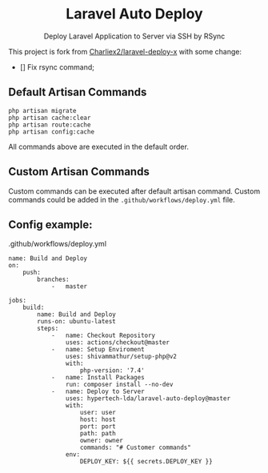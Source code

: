<div align="center">

# Laravel Auto Deploy

Deploy Laravel Application to Server via SSH by RSync

</div>

This project is fork from  [Charliex2/laravel-deploy-x](https://github.com/charliex2/laravel-deploy-x) with some change:

- [] Fix rsync command;


## Default Artisan Commands
```
php artisan migrate 
php artisan cache:clear 
php artisan route:cache
php artisan config:cache
```
All commands above are executed in the default order.

## Custom Artisan Commands
 Custom commands can be executed after default artisan command. Custom commands could be added in the `.github/workflows/deploy.yml` file.


## Config example:

.github/workflows/deploy.yml

```
name: Build and Deploy
on:
    push:
        branches:
            -   master

jobs:
    build:
        name: Build and Deploy
        runs-on: ubuntu-latest
        steps:
            -   name: Checkout Repository
                uses: actions/checkout@master
            -   name: Setup Enviroment
                uses: shivammathur/setup-php@v2
                with:
                    php-version: '7.4'
            -   name: Install Packages
                run: composer install --no-dev
            -   name: Deploy to Server
                uses: hypertech-lda/laravel-auto-deploy@master
                with:
                    user: user
                    host: host
                    port: port
                    path: path
                    owner: owner
                    commands: "# Customer commands"
                env:
                    DEPLOY_KEY: ${{ secrets.DEPLOY_KEY }}
```
